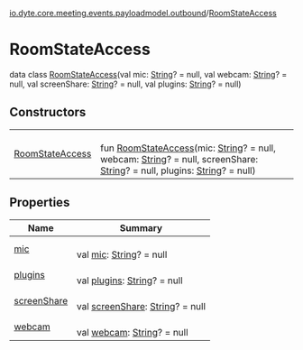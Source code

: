 [io.dyte.core.meeting.events.payloadmodel.outbound](../index.md)/[RoomStateAccess](index.md)

# RoomStateAccess


data class [RoomStateAccess](index.md)(val mic: [String](https://kotlinlang.org/api/latest/jvm/stdlib/kotlin/-string/index.html)? = null, val webcam: [String](https://kotlinlang.org/api/latest/jvm/stdlib/kotlin/-string/index.html)? = null, val screenShare: [String](https://kotlinlang.org/api/latest/jvm/stdlib/kotlin/-string/index.html)? = null, val plugins: [String](https://kotlinlang.org/api/latest/jvm/stdlib/kotlin/-string/index.html)? = null)

## Constructors

| | |
|---|---|
| [RoomStateAccess](-room-state-access.md) | <br/>fun [RoomStateAccess](-room-state-access.md)(mic: [String](https://kotlinlang.org/api/latest/jvm/stdlib/kotlin/-string/index.html)? = null, webcam: [String](https://kotlinlang.org/api/latest/jvm/stdlib/kotlin/-string/index.html)? = null, screenShare: [String](https://kotlinlang.org/api/latest/jvm/stdlib/kotlin/-string/index.html)? = null, plugins: [String](https://kotlinlang.org/api/latest/jvm/stdlib/kotlin/-string/index.html)? = null) |

## Properties

| Name | Summary |
|---|---|
| [mic](mic.md) | <br/>val [mic](mic.md): [String](https://kotlinlang.org/api/latest/jvm/stdlib/kotlin/-string/index.html)? = null |
| [plugins](plugins.md) | <br/>val [plugins](plugins.md): [String](https://kotlinlang.org/api/latest/jvm/stdlib/kotlin/-string/index.html)? = null |
| [screenShare](screen-share.md) | <br/>val [screenShare](screen-share.md): [String](https://kotlinlang.org/api/latest/jvm/stdlib/kotlin/-string/index.html)? = null |
| [webcam](webcam.md) | <br/>val [webcam](webcam.md): [String](https://kotlinlang.org/api/latest/jvm/stdlib/kotlin/-string/index.html)? = null |
